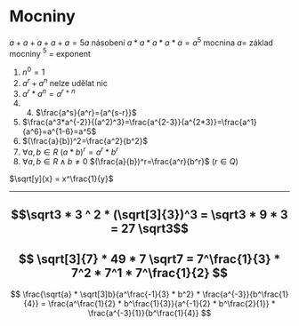# Mocniny
$a+a+a+a+a = 5a$ násobení
$a*a*a*a*a = a^5$ mocnina
$a =$ základ mocniny $^5$ = exponent
1. $n^0 = 1$
2. $a^r+a^n$ nelze udělat nic
3. $a^r*a^n=a^{r+n}$
4. 4. $\frac{a^s}{a^r}={a^{s-r}}$
5. $\frac{a^3*a^{-2}}{(a^2)^3}=\frac{a^{2-3}}{a^{2*3}}=\frac{a^1}{a^6}=a^{1-6}=a^5$
6. $(\frac{a}{b})^2=\frac{a^2}{b^2}$
7. $\forall a,b \in R$ $(a*b)^r = a^r * b^r$
8. $\forall a,b \in R \wedge b \neq 0$ $(\frac{a}{b})^r=\frac{a^r}{b^r}$   ($r \in Q$)

$\sqrt[y]{x} = x^\frac{1}{y}$


---
$$\sqrt3 * 3 ^ 2 * (\sqrt[3]{3})^3 = \sqrt3 * 9 * 3 = 27 \sqrt3$$
---
$$
\sqrt[3]{7} * 49 * 7 \sqrt7 = 7^\frac{1}{3} * 7^2 * 7^1 * 7^\frac{1}{2}
$$
---
$$
\frac{\sqrt{a} * \sqrt[3]b}{a^\frac{-1}{3} * b^2} * \frac{a^{-3}}{b^\frac{1}{4}} = \frac{a^\frac{1}{2} * b^\frac{1}{3}}{a^{-1}{2} * b^\frac{2}{1}} * \frac{a^{-3}{1}}{b^\frac{1}{4}}
$$